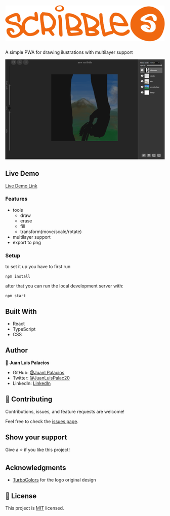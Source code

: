 # ![Scribbles](./src/logo.svg)

A simple PWA for drawing ilustrations with multilayer support

![Scribbles](./screenshot.png)

## Live Demo

[Live Demo Link](https://juanlpalacios.github.io/Scribbles/)

### Features

- tools
  - draw
  - erase
  - fill
  - transform(move/scale/rotate)
- multilayer support
- export to png

### Setup


to set it up you have to first run 

```
npm install
```

after that you can run the local development server with:
```
npm start
```

## Built With

- React
- TypeScript
- CSS

## Author

👤 **Juan Luis Palacios**

- GitHub: [@JuanLPalacios](https://github.com/JuanLPalacios)
- Twitter: [@JuanLuisPalac20](https://twitter.com/twitterhandle)
- LinkedIn: [LinkedIn](https://www.linkedin.com/in/juan-luis-palacios-p%C3%A9rez-95b39a228/)


## 🤝 Contributing

Contributions, issues, and feature requests are welcome!

Feel free to check the [issues page](../../issues/).

## Show your support

Give a ⭐️ if you like this project!

## Acknowledgments

- [TurboColors](https://instagram.com/turbocolors?igshid=ZDdkNTZiNTM=) for the logo original design

## 📝 License

This project is [MIT](./MIT.md) licensed.